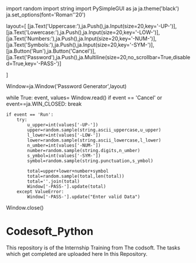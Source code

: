 import random
import string
import PySimpleGUI as ja
ja.theme('black')
ja.set_options(font='Roman''20')

layout=[
    [ja.Text('Uppercase:'),ja.Push(),ja.Input(size=20,key='-UP-')],
    [ja.Text('Lowercase:'),ja.Push(),ja.Input(size=20,key='-LOW-')],
    [ja.Text('Numbers:'),ja.Push(),ja.Input(size=20,key='-NUM-')],
    [ja.Text('Symbols:'),ja.Push(),ja.Input(size=20,key='-SYM-')],
    [ja.Button('Run'),ja.Button('Cancel')],
    [ja.Text('Password'),ja.Push(),ja.Multiline(size=20,no_scrollbar=True,disabled=True,key='-PASS-')]


]

Window=ja.Window('Password Generator',layout)

while True:
    event, values= Window.read()
    if event == 'Cancel' or event==ja.WIN_CLOSED:
        break

    if event == 'Run':
        try:
            u_upper=int(values['-UP-'])
            upper=random.sample(string.ascii_uppercase,u_upper)
            l_lower=int(values['-LOW-'])
            lower=random.sample(string.ascii_lowercase,l_lower)
            n_umber=int(values['-NUM-'])            
            number=random.sample(string.digits,n_umber)            
            s_ymbol=int(values['-SYM-'])
            symbol=random.sample(string.punctuation,s_ymbol)

            total=upper+lower+number+symbol
            total=random.sample(total,len(total))
            total=''.join(total)
            Window['-PASS-'].update(total)
        except ValueError:
            Window['-PASS-'].update("Enter valid Data")


Window.close()             



# Codesoft_Python
This repository is of the Internship Training from The codsoft. The tasks which get completed are uploaded here In this Repository.
